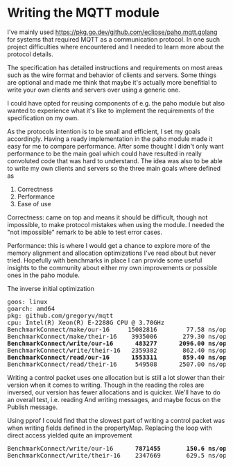 # Writing the MQTT module

I've mainly used
https://pkg.go.dev/github.com/eclipse/paho.mqtt.golang for systems
that required MQTT as a communication protocol. In one such project
difficulties where encountered and I needed to learn more about the
protocol details.

The specification has detailed instructions and requirements on most
areas such as the wire format and behavior of clients and
servers. Some things are optional and made me think that maybe it's
actually more benefitial to write your own clients and servers over
using a generic one. 

I could have opted for reusing components of e.g. the paho module but
also wanted to experience what it's like to implement the requirements
of the specification on my own.

As the protocols intention is to be small and efficient, I set my
goals accordingly. Having a ready implementation in the paho module
made it easy for me to compare performance. After some thought I
didn't only want performance to be the main goal which could have
resulted in really convoluted code that was hard to understand.
The idea was also to be able to write my own clients and servers so
the three main goals where defined as

1. Correctness
2. Performance
3. Ease of use

Correctness: came on top and means it should be difficult, though not
impossible, to make protocol mistakes when using the module. I needed
the "not impossible" remark to be able to test error cases.

Performance: this is where I would get a chance to explore more of the
memory alignment and allocation optimizations I've read about but
never tried. Hopefully with benchmarks in place I can provide some
useful insights to the community about either my own improvements or
possible ones in the paho module.



The inverse initial optimization

<pre>
goos: linux
goarch: amd64
pkg: github.com/gregoryv/mqtt
cpu: Intel(R) Xeon(R) E-2288G CPU @ 3.70GHz
BenchmarkConnect/make/our-16     15082816        77.58 ns/op      24 B/op       3 allocs/op
BenchmarkConnect/make/their-16    3935006       279.30 ns/op     512 B/op       5 allocs/op
<b>BenchmarkConnect/write/our-16      483277      2096.00 ns/op      48 B/op       1 allocs/op</b>
BenchmarkConnect/write/their-16   2359382       862.40 ns/op     368 B/op      10 allocs/op
<b>BenchmarkConnect/read/our-16      1553311       859.40 ns/op     440 B/op       8 allocs/op</b>
BenchmarkConnect/read/their-16     549508      2507.00 ns/op    3288 B/op      24 allocs/op
</pre>

Writing a control packet uses one allocation but is still a lot slower
than their version when it comes to writing. Though in the reading the
roles are inversed, our version has fewer allocations and is quicker.
We'll have to do an overall test, i.e. reading And writing messages,
and maybe focus on the Publish message.


Using pprof I could find that the slowest part of writing a control
packet was when writing fields defined in the propertyMap. Replacing
the loop with direct access yielded quite an improvement

<pre>
BenchmarkConnect/write/our-16      <b>7871455       150.6 ns/op</b>      48 B/op       1 allocs/op
BenchmarkConnect/write/their-16    2347669       629.5 ns/op     368 B/op      10 allocs/op
</pre>
